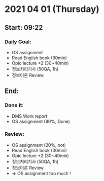 # 2021 04 01 (Thursday)
Start: 09:22
--
### Daily Goal:
- OS assignment
- Read English book (30min)
- Opic lecture *2 (30~40min)
- 정보처리기사 (50QA, 1h)
- 정보이론 Review 

End:
--
### Done it:
- DMS Work report
- OS assignment (80%, Done)
### Review:
- OS assignment (20%, not)
- Read English book (30min)
- Opic lecture *2 (30~40min)
- 정보처리기사 (50QA, 1h)
- 정보이론 Review 
- => OS assignment too much !
